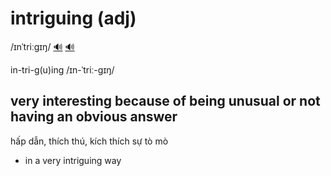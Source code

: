 # intriguing (adj)

/ɪnˈtriːɡɪŋ/ [🔊](https://www.oxfordlearnersdictionaries.com/media/english/uk_pron/i/int/intri/intriguing__gb_1.mp3) [🔊](https://www.oxfordlearnersdictionaries.com/media/english/us_pron/i/int/intri/intriguing__us_1.mp3)

in-tri-g(u)ing /ɪn-ˈtriː-ɡɪŋ/

## very interesting because of being unusual or not having an obvious answer

hấp dẫn, thích thú, kích thích sự tò mò

- in a very intriguing way